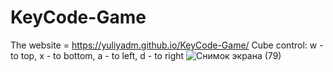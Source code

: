 # KeyCode-Game
The website = https://yuliyadm.github.io/KeyCode-Game/
Cube control:
  w - to top,
  x - to bottom,
  a - to left, 
  d - to right
![Снимок экрана (79)](https://user-images.githubusercontent.com/97304652/166147345-96c08862-23ec-4930-aaab-a7fce538fda7.png)
